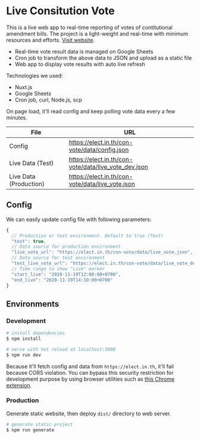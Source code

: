 # Live Consitution Vote

This is a live web app to real-time reporting of votes of contitutional amendment bills. The project is a light-weight and real-time with minimum resources and efforts. [Visit website](https://elect.in.th/con-vote).

- Real-time vote result data is managed on Google Sheets
- Cron job to transform the above data to JSON and upload as a static file
- Web app to display vote results with auto live refresh

Technologies we used:

- Nuxt.js
- Google Sheets
- Cron job, curl, Node.js, scp

On page load, it'll read config and keep polling vote data every a few minutes.

| File | URL |
|--|--|
| Config | https://elect.in.th/con-vote/data/config.json |
| Live Data (Test) | https://elect.in.th/con-vote/data/live_vote_dev.json |
| Live Data (Production) | https://elect.in.th/con-vote/data/live_vote.json |

## Config

We can easily update config file with following parameters:

```js
{
  // Production or test environment. Default to true (Test)
  "test": true,
  // Data source for production environment
  "live_vote_url": "https://elect.in.th/con-vote/data/live_vote.json",
  // Data source for test environment
  "test_live_vote_url": "https://elect.in.th/con-vote/data/live_vote_dev.json",
  // Time range to show "Live" marker
  "start_live": "2020-11-19T12:00:00+0700",
  "end_live": "2020-11-19T14:10:00+0700"
}
```

## Environments
### Development

```bash
# install dependencies
$ npm install

# serve with hot reload at localhost:3000
$ npm run dev
```

Because it'll fetch config and data from `https://elect.in.th`, it'll fail because CORS violation. You can bypass this security restriction for development purpose by using browser utilities such as [this Chrome extension](https://chrome.google.com/webstore/detail/moesif-origin-cors-change/digfbfaphojjndkpccljibejjbppifbc/related).

### Production

Generate static website, then deploy `dist/` directory to web server.

```bash
# generate static project
$ npm run generate
```

